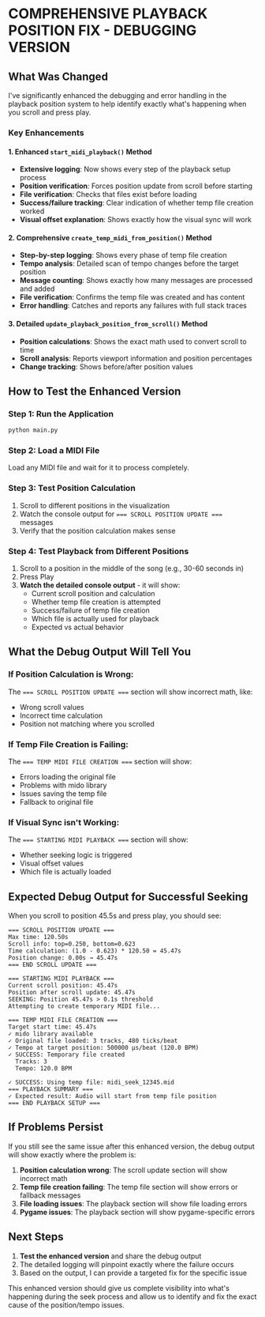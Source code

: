 # COMPREHENSIVE PLAYBACK POSITION FIX - DEBUGGING VERSION

## What Was Changed

I've significantly enhanced the debugging and error handling in the playback position system to help identify exactly what's happening when you scroll and press play.

### Key Enhancements

#### 1. Enhanced `start_midi_playback()` Method
- **Extensive logging**: Now shows every step of the playback setup process
- **Position verification**: Forces position update from scroll before starting
- **File verification**: Checks that files exist before loading
- **Success/failure tracking**: Clear indication of whether temp file creation worked
- **Visual offset explanation**: Shows exactly how the visual sync will work

#### 2. Comprehensive `create_temp_midi_from_position()` Method
- **Step-by-step logging**: Shows every phase of temp file creation
- **Tempo analysis**: Detailed scan of tempo changes before the target position
- **Message counting**: Shows exactly how many messages are processed and added
- **File verification**: Confirms the temp file was created and has content
- **Error handling**: Catches and reports any failures with full stack traces

#### 3. Detailed `update_playback_position_from_scroll()` Method
- **Position calculations**: Shows the exact math used to convert scroll to time
- **Scroll analysis**: Reports viewport information and position percentages
- **Change tracking**: Shows before/after position values

## How to Test the Enhanced Version

### Step 1: Run the Application
```bash
python main.py
```

### Step 2: Load a MIDI File
Load any MIDI file and wait for it to process completely.

### Step 3: Test Position Calculation
1. Scroll to different positions in the visualization
2. Watch the console output for `=== SCROLL POSITION UPDATE ===` messages
3. Verify that the position calculation makes sense

### Step 4: Test Playback from Different Positions
1. Scroll to a position in the middle of the song (e.g., 30-60 seconds in)
2. Press Play
3. **Watch the detailed console output** - it will show:
   - Current scroll position and calculation
   - Whether temp file creation is attempted
   - Success/failure of temp file creation
   - Which file is actually used for playback
   - Expected vs actual behavior

## What the Debug Output Will Tell You

### If Position Calculation is Wrong:
The `=== SCROLL POSITION UPDATE ===` section will show incorrect math, like:
- Wrong scroll values
- Incorrect time calculation
- Position not matching where you scrolled

### If Temp File Creation is Failing:
The `=== TEMP MIDI FILE CREATION ===` section will show:
- Errors loading the original file
- Problems with mido library
- Issues saving the temp file
- Fallback to original file

### If Visual Sync isn't Working:
The `=== STARTING MIDI PLAYBACK ===` section will show:
- Whether seeking logic is triggered
- Visual offset values
- Which file is actually loaded

## Expected Debug Output for Successful Seeking

When you scroll to position 45.5s and press play, you should see:

```
=== SCROLL POSITION UPDATE ===
Max time: 120.50s
Scroll info: top=0.250, bottom=0.623
Time calculation: (1.0 - 0.623) * 120.50 = 45.47s
Position change: 0.00s → 45.47s
=== END SCROLL UPDATE ===

=== STARTING MIDI PLAYBACK ===
Current scroll position: 45.47s
Position after scroll update: 45.47s
SEEKING: Position 45.47s > 0.1s threshold
Attempting to create temporary MIDI file...

=== TEMP MIDI FILE CREATION ===
Target start time: 45.47s
✓ mido library available
✓ Original file loaded: 3 tracks, 480 ticks/beat
✓ Tempo at target position: 500000 µs/beat (120.0 BPM)
✓ SUCCESS: Temporary file created
  Tracks: 3
  Tempo: 120.0 BPM

✓ SUCCESS: Using temp file: midi_seek_12345.mid
=== PLAYBACK SUMMARY ===
✓ Expected result: Audio will start from temp file position
=== END PLAYBACK SETUP ===
```

## If Problems Persist

If you still see the same issue after this enhanced version, the debug output will show exactly where the problem is:

1. **Position calculation wrong**: The scroll update section will show incorrect math
2. **Temp file creation failing**: The temp file section will show errors or fallback messages
3. **File loading issues**: The playback section will show file loading errors
4. **Pygame issues**: The playback section will show pygame-specific errors

## Next Steps

1. **Test the enhanced version** and share the debug output
2. The detailed logging will pinpoint exactly where the failure occurs
3. Based on the output, I can provide a targeted fix for the specific issue

This enhanced version should give us complete visibility into what's happening during the seek process and allow us to identify and fix the exact cause of the position/tempo issues.

